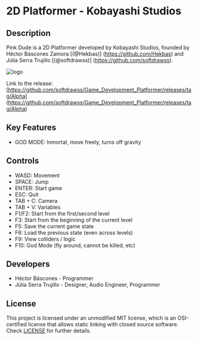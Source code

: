 # 2D Platformer - Kobayashi Studios

## Description

Pink Dude is a 2D Platformer developed by Kobayashi Studios, founded by Héctor Báscones Zamora [(@Hekbas)] (https://github.com/Hekbas) and Júlia Serra Trujillo [(@softdrawss)] (https://github.com/softdrawss).

![logo](https://user-images.githubusercontent.com/99959289/200201246-e9a57554-41d6-4304-8de3-caa10a13133a.png)

Link to the release: [https://github.com/softdrawss/Game_Development_Platformer/releases/tag/Alpha] (https://github.com/softdrawss/Game_Development_Platformer/releases/tag/Alpha)

## Key Features

 - GOD MODE: Inmortal, move freely, turns off gravity
 
## Controls

 - WASD: Movement
 - SPACE: Jump
 - ENTER: Start game
 - ESC: Quit
 - TAB + C: Camera
 - TAB + V: Variables
 - F1/F2: Start from the first/second level
 - F3: Start from the beginning of the current level
 - F5: Save the current game state
 - F6: Load the previous state (even across levels)
 - F9: View colliders / logic
 - F10: God Mode (fly around, cannot be killed, etc)

## Developers

 - Héctor Báscones - Programmer
 - Júlia Serra Trujillo - Designer, Audio Engineer, Programmer

## License

This project is licensed under an unmodified MIT license, which is an OSI-certified license that allows static linking with closed source software. Check [LICENSE](LICENSE) for further details.
